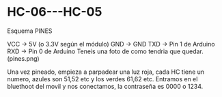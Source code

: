 # HC-06---HC-05

Esquema PINES

VCC → 5V (o 3.3V según el módulo)
GND → GND
TXD → Pin 1 de Arduino
RXD → Pin 0 de Arduino
Teneis una foto de como tendria que quedar. (pines.png)


Una vez pineado, empieza a parpadear una luz roja, cada HC tiene un numero, azules son 51,52 etc y los verdes 61,62 etc. Entramos en el bluethoot del movil y nos conectamos, la contraseña es 0000 o 1234.



